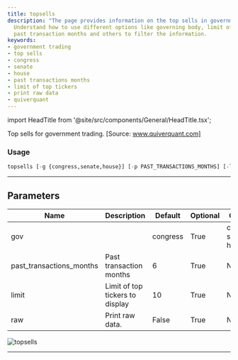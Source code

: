 ```yaml
---
title: topsells
description: "The page provides information on the top sells in government trading."
  Understand how to use different options like governing body, limit of top tickers,
  past transaction months and others to filter the information.
keywords:
- government trading
- top sells
- congress
- senate
- house
- past transactions months
- limit of top tickers
- print raw data
- quiverquant
---
```


import HeadTitle from '@site/src/components/General/HeadTitle.tsx';

<HeadTitle title="stocks/gov/topsells - Reference | OpenBB Terminal Docs" />

Top sells for government trading. [Source: www.quiverquant.com]

### Usage

```python
topsells [-g {congress,senate,house}] [-p PAST_TRANSACTIONS_MONTHS] [-l LIMIT] [--raw]
```

---

## Parameters

| Name | Description | Default | Optional | Choices |
| ---- | ----------- | ------- | -------- | ------- |
| gov |  | congress | True | congress, senate, house |
| past_transactions_months | Past transaction months | 6 | True | None |
| limit | Limit of top tickers to display | 10 | True | None |
| raw | Print raw data. | False | True | None |

![topsells](https://user-images.githubusercontent.com/46355364/154266942-4ee9c83a-39be-4aab-8a06-01b6850f5bd9.png)

---
